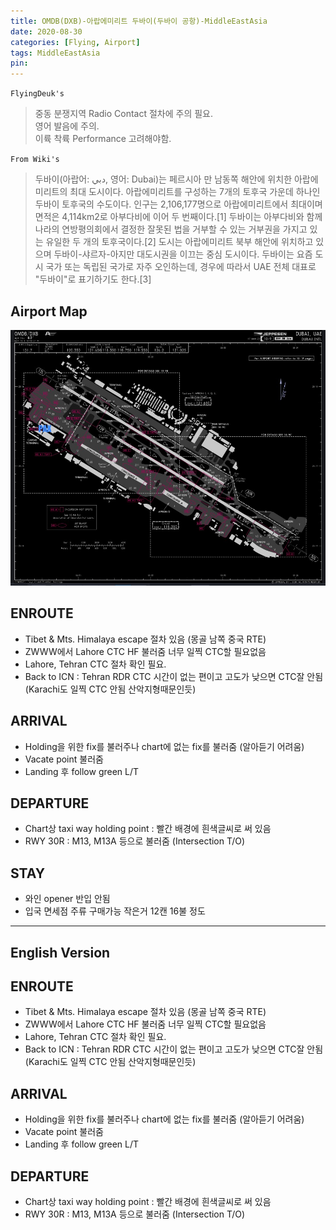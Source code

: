 ```yaml
---
title: OMDB(DXB)-아랍에미리트 두바이(두바이 공항)-MiddleEastAsia
date: 2020-08-30
categories: [Flying, Airport]
tags: MiddleEastAsia
pin:
---
```

`FlyingDeuk's`
>중동 분쟁지역 Radio Contact 절차에 주의 필요. <br>
영어 발음에 주의. <br>
이륙 착륙 Performance 고려해야함.

`From Wiki's`
>두바이(아랍어: دبي, 영어: Dubai)는 페르시아 만 남동쪽 해안에 위치한 아랍에미리트의 최대 도시이다. 아랍에미리트를 구성하는 7개의 토후국 가운데 하나인 두바이 토후국의 수도이다. 인구는 2,106,177명으로 아랍에미리트에서 최대이며 면적은 4,114km2로 아부다비에 이어 두 번째이다.[1] 두바이는 아부다비와 함께 나라의 연방평의회에서 결정한 잘못된 법을 거부할 수 있는 거부권을 가지고 있는 유일한 두 개의 토후국이다.[2] 도시는 아랍에미리트 북부 해안에 위치하고 있으며 두바이-샤르자-아지만 대도시권을 이끄는 중심 도시이다. 두바이는 요즘 도시 국가 또는 독립된 국가로 자주 오인하는데, 경우에 따라서 UAE 전체 대표로 "두바이"로 표기하기도 한다.[3]

## Airport Map
![dxb](/img/flying/airport/dxb_ap.jpg)

## ENROUTE
- Tibet & Mts. Himalaya escape 절차 있음 (몽골 남쪽 중국 RTE)
- ZWWW에서 Lahore CTC HF 불러줌 너무 일찍 CTC할 필요없음
- Lahore, Tehran CTC 절차 확인 필요.
- Back to ICN : Tehran RDR CTC 시간이 없는 편이고 고도가 낮으면 CTC잘 안됨 (Karachi도 일찍 CTC 안됨 산악지형때문인듯)

## ARRIVAL
- Holding을 위한 fix를 불러주나 chart에 없는 fix를 불러줌 (알아듣기 어려움)
- Vacate point 불러줌
- Landing 후 follow green L/T


## DEPARTURE
- Chart상 taxi way holding point : 빨간 배경에 흰색글씨로 써 있음
- RWY 30R : M13, M13A 등으로 불러줌 (Intersection T/O)

## STAY
- 와인 opener 반입 안됨
- 입국 면세점 주류 구매가능 작은거 12캔 16불 정도


-------
## English Version


## ENROUTE
- Tibet & Mts. Himalaya escape 절차 있음 (몽골 남쪽 중국 RTE)
- ZWWW에서 Lahore CTC HF 불러줌 너무 일찍 CTC할 필요없음
- Lahore, Tehran CTC 절차 확인 필요.
- Back to ICN : Tehran RDR CTC 시간이 없는 편이고 고도가 낮으면 CTC잘 안됨 (Karachi도 일찍 CTC 안됨 산악지형때문인듯)

## ARRIVAL
- Holding을 위한 fix를 불러주나 chart에 없는 fix를 불러줌 (알아듣기 어려움)
- Vacate point 불러줌
- Landing 후 follow green L/T


## DEPARTURE
- Chart상 taxi way holding point : 빨간 배경에 흰색글씨로 써 있음
- RWY 30R : M13, M13A 등으로 불러줌 (Intersection T/O)
